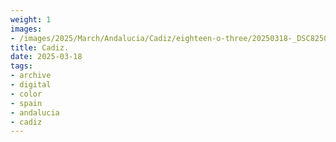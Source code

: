 ```yaml
---
weight: 1
images:
- /images/2025/March/Andalucia/Cadiz/eighteen-o-three/20250318-_DSC8250.jpg
title: Cadiz.
date: 2025-03-18
tags:
- archive
- digital
- color
- spain
- andalucia
- cadiz
---
```


